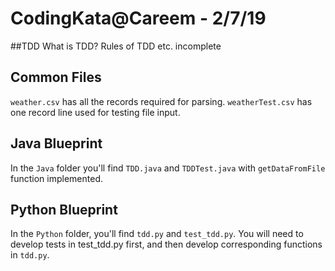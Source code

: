 # CodingKata@Careem - 2/7/19

##TDD
What is TDD? Rules of TDD etc. incomplete


## Common Files
`weather.csv` has all the records required for parsing.
`weatherTest.csv` has one record line used for testing file input.

## Java Blueprint

In the `Java` folder you'll find `TDD.java` and `TDDTest.java` with `getDataFromFile` function implemented. 

## Python Blueprint

In the `Python` folder, you'll find `tdd.py` and `test_tdd.py`. 
You will need to develop tests in test_tdd.py first, and then develop corresponding functions in `tdd.py`.